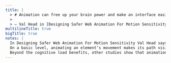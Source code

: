 ```yaml
---
title: |
  > # Animation can free up your brain power and make an interface easier to understand—the benefits can’t be ignored.
  >
  > — Val Head in [Designing Safer Web Animation For Motion Sensitivity](https://alistapart.com/article/designing-safer-web-animation-for-motion-sensitivity/#section7)
multilineTitle: true
bigTitle: true
notes: |
  In Designing Safer Web Animation For Motion Sensitivity Val Head says:
  On a basic level, animating an element’s movement makes its path visible on screen. Your user doesn’t have to keep track of the movement in their head. Instead, that effort is essentially off-loaded from their brain to the animation you created on screen. When you reduce cognitive load, you free up users’ working memory resources to focus on other things—like learning new skills and retaining information.
  Beyond the cognitive load benefits, other studies show that animation can improve decision-making and even help people learn and remember spatial relationships. Animating between states can also help prevent change blindness. In short: Animation can free up your brain power and make an interface easier to understand—the benefits can’t be ignored.
---
```


<br>
